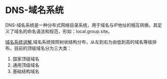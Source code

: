 # DNS-域名系统

DNS-域名系统是一种分布式网络目录系统，用于域名与IP地址的相互转换。其定义了域名的命名语法和规范，形如：local.group.site。

[域名系统讲解](https://blog.csdn.net/yipiankongbai/article/details/25031461),域名系统按照树状结构分布，从左到右为由低到高的域名等级排布。目前的顶级域名分为三大类：

1. 国家顶级域名
2. 通用顶级域名
3. 基础结构域名
